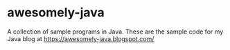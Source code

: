 # awesomely-java
A collection of sample programs in Java. These are the sample code for my Java blog at https://awesomely-java.blogspot.com/
